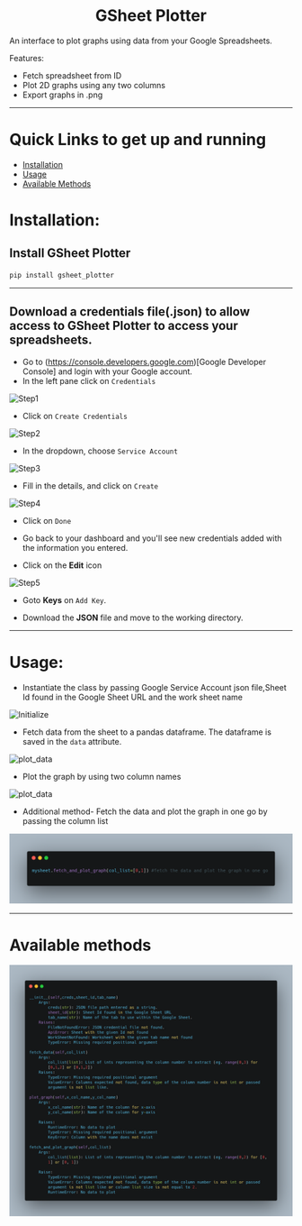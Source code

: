 <h1 style="text-align:center;">GSheet Plotter</h1>

An interface to plot graphs using data from your Google Spreadsheets.

Features:

- Fetch spreadsheet from ID
- Plot 2D graphs using any two columns
- Export graphs in .png

---

# Quick Links to get up and running
- [Installation](#Installation)
- [Usage](#Usage)
- [Available Methods](#Available-methods)


# Installation:
## Install GSheet Plotter
```sh
pip install gsheet_plotter
```
---
## Download a credentials file(.json) to allow access to GSheet Plotter to access your spreadsheets.
- Go to (https://console.developers.google.com)[Google Developer Console] and login with your Google account.
- In the left pane click on ```Credentials```

![Step1](https://iili.io/3nHAZX.png)

- Click on ```Create Credentials```

![Step2](https://iili.io/3nIqMv.png)
- In the dropdown, choose ```Service Account```

![Step3](https://iili.io/3nIslp.png)

- Fill in the details, and click on ```Create```

![Step4](https://iili.io/3nIpxs.png)

- Click on ```Done```

- Go back to your dashboard and you'll see new credentials added with the information you entered.

- Click on the <strong>Edit</strong> icon

![Step5](https://iili.io/3nTqbe.png)

- Goto <strong>Keys</strong> on ```Add Key```.

- Download the <strong>JSON</strong> file and move to the working directory.

---
# Usage:

  - Instantiate the class by passing Google Service Account json file,Sheet Id found in the Google Sheet URL and the work sheet name

![Initialize](https://iili.io/3nTwIn.png)

  - Fetch data from the sheet to a pandas dataframe. The dataframe is saved in the ```data``` attribute.
  
![plot_data](https://iili.io/3nuw8B.png)

  - Plot the graph by using two column names
 
![plot_data](https://iili.io/3nABPj.png)

  - Additional method- Fetch the data and plot the graph in one go by passing the column list 
 
![plot_data](images/fetch_and_plot.png)

---
# Available methods 

![plot_data](images/method_details.png)











